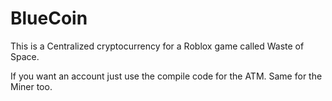 # BlueCoin
This is a Centralized cryptocurrency for a Roblox game called Waste of Space.

If you want an account just use the compile code for the ATM. Same for the Miner too.
